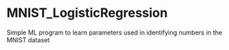 # MNIST_LogisticRegression
Simple ML program to learn parameters used in identifying numbers in the MNIST dataset
